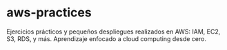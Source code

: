 # aws-practices
Ejercicios prácticos y pequeños despliegues realizados en AWS: IAM, EC2, S3, RDS, y más. Aprendizaje enfocado a cloud computing desde cero.
